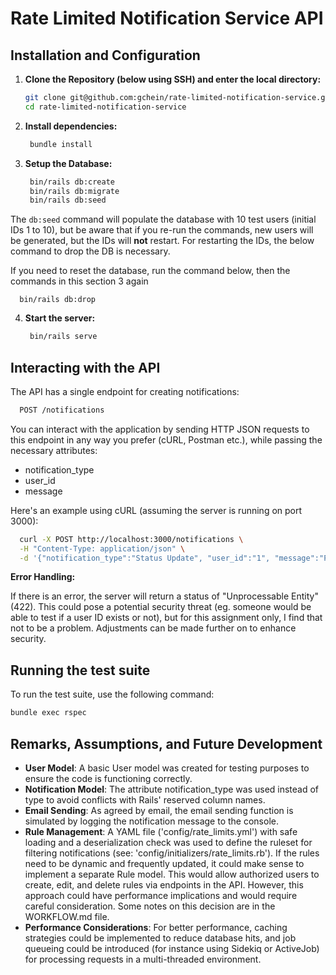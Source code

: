 # Rate Limited Notification Service API

## Installation and Configuration

1. **Clone the Repository (below using SSH) and enter the local directory:**
   ```sh
   git clone git@github.com:gchein/rate-limited-notification-service.git
   cd rate-limited-notification-service
   ```

2. **Install dependencies:**
   ```sh
    bundle install
    ```

3. **Setup the Database:**
   ```sh
    bin/rails db:create
    bin/rails db:migrate
    bin/rails db:seed
    ```

The `db:seed` command will populate the database with 10 test users (initial IDs 1 to 10), but be aware that if you re-run the commands, new users will be generated, but the IDs will **not** restart. For restarting the IDs, the below command to drop the DB is necessary.

If you need to reset the database, run the command below, then the commands in this section 3 again
```
  bin/rails db:drop
```

4. **Start the server:**
   ```sh
    bin/rails serve
    ```

## Interacting with the API

The API has a single endpoint for creating notifications:
```sh
  POST /notifications
  ```

You can interact with the application by sending HTTP JSON requests to this endpoint in any way you prefer (cURL, Postman etc.), while passing the necessary attributes:
 - notification_type
 - user_id
 - message

Here's an example using cURL (assuming the server is running on port 3000):

```sh
  curl -X POST http://localhost:3000/notifications \
  -H "Content-Type: application/json" \
  -d '{"notification_type":"Status Update", "user_id":"1", "message":"Print message if successful"}'
  ```

**Error Handling:**

If there is an error, the server will return a status of "Unprocessable Entity" (422). This could pose a potential security threat (eg. someone would be able to test if a user ID exists or not), but for this assignment only, I find that not to be a problem. Adjustments can be made further on to enhance security.


## Running the test suite

To run the test suite, use the following command:
  ```sh
bundle exec rspec
  ```

## Remarks, Assumptions, and Future Development
 - **User Model**: A basic User model was created for testing purposes to ensure the code is functioning correctly.
- **Notification Model**: The attribute notification_type was used instead of type to avoid conflicts with Rails' reserved column names.
- **Email Sending**: As agreed by email, the email sending function is simulated by logging the notification message to the console.
- **Rule Management**: A YAML file ('config/rate_limits.yml') with safe loading and a deserialization check was used to define the ruleset for filtering notifications (see: 'config/initializers/rate_limits.rb'). If the rules need to be dynamic and frequently updated, it could make sense to implement a separate Rule model. This would allow authorized users to create, edit, and delete rules via endpoints in the API. However, this approach could have performance implications and would require careful consideration. Some notes on this decision are in the WORKFLOW.md file.
- **Performance Considerations**: For better performance, caching strategies could be implemented to reduce database hits, and job queueing could be introduced (for instance using Sidekiq or ActiveJob) for processing requests in a multi-threaded environment.
